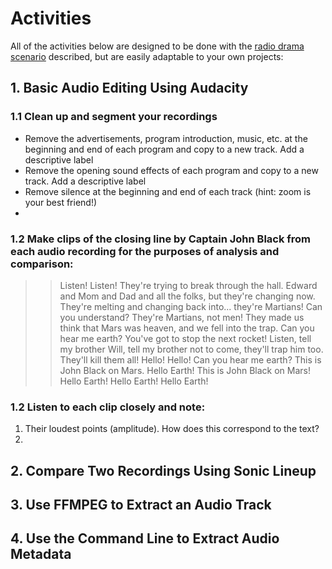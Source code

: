 # Activities

All of the activities below are designed to be done with the [radio drama scenario](https://github.com/seanluyk/audio101/blob/master/exercises_intro.md#scenario) described, but are easily adaptable to your own projects:

## 1. Basic Audio Editing Using Audacity
### 1.1 Clean up and segment your recordings
- Remove the advertisements, program introduction, music, etc. at the beginning and end of each program and copy to a new track. Add a descriptive label
- Remove the opening sound effects of each program and copy to a new track. Add a descriptive label
- Remove silence at the beginning and end of each track (hint: zoom is your best friend!)
- 
### 1.2 Make clips of the closing line by Captain John Black from each audio recording for the purposes of analysis and comparison: 
> > Listen! Listen! They're trying to break through the hall. Edward and Mom and Dad and all the folks, but they're changing now. They're melting and changing back into... they're Martians! Can you understand? They're Martians, not men! They made us think that Mars was heaven, and we fell into the trap. Can you hear me earth? You've got to stop the next rocket! Listen, tell my brother Will, tell my brother not to come, they'll trap him too. They'll kill them all! Hello! Hello! Can you hear me earth? This is John Black on Mars. Hello Earth! This is John Black on Mars! Hello Earth! Hello Earth! Hello Earth!
### 1.2 Listen to each clip closely and note:
1. Their loudest points (amplitude). How does this correspond to the text? 
2. 


## 2. Compare Two Recordings Using Sonic Lineup

## 3. Use FFMPEG to Extract an Audio Track

## 4. Use the Command Line to Extract Audio Metadata
